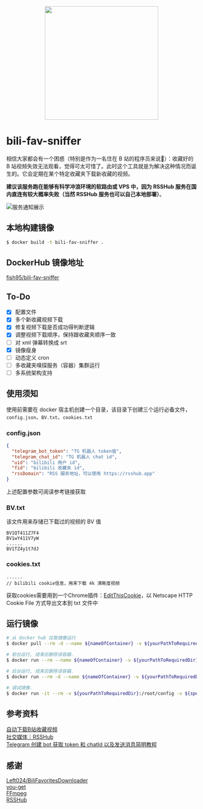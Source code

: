<div align=center>
<img src="https://picbed-1253377077.cos.ap-guangzhou.myqcloud.com/img/202302121317373.png" width="300" height="300"/>
</div>

# bili-fav-sniffer
相信大家都会有一个困惑（特别是作为一名住在 B 站的程序员来说🤣）：收藏好的 B 站视频失效无法观看，觉得可太可惜了。此时这个工具就是为解决这种情况而诞生的。它会定期在某个特定收藏夹下载新收藏的视频。

**建议该服务跑在能够有科学冲浪环境的软路由或 VPS 中，因为 RSSHub 服务在国内直连有较大概率失败（当然 RSSHub 服务也可以自己本地部署）**。

![服务通知展示](https://picbed-1253377077.cos.ap-guangzhou.myqcloud.com/img/202302110013607.jpg)
## 本地构建镜像
```bash
$ docker build -t bili-fav-sniffer .
```
## DockerHub 镜像地址
[fish95/bili-fav-sniffer](https://hub.docker.com/r/fish95/bili-fav-sniffer)

## To-Do
- [x] 配置文件
- [x] 多个新收藏视频下载
- [x] 修复视频下载是否成功得判断逻辑
- [x] 调整视频下载顺序，保持跟收藏夹顺序一致
- [ ] 对 xml 弹幕转换成 srt
- [x] 镜像瘦身
- [ ] 动态定义 cron
- [ ] 多收藏夹嗅探服务（容器）集群运行
- [ ] 多系统架构支持

## 使用须知
使用前需要在 docker 宿主机创建一个目录，该目录下创建三个运行必备文件，`config.json`、`BV.txt`、`cookies.txt`
### config.json
```json
{
  "telegram_bot_token": "TG 机器人 token值",
  "telegram_chat_id": "TG 机器人 chat id",
  "uid": "bilibili 用户 id",
  "fid": "bilibili 收藏夹 id",
  "rssDomain": "RSS 服务地址，可以使用 https://rsshub.app"
}
```
上述配置参数可阅读参考链接获取
### BV.txt
该文件用来存储已下载过的视频的 BV 值
```text
BV1QT411Z7F4
BV1wY411V7yW
......
BV1TZ4y1t7dJ
```
### cookies.txt
```text
......
// bilibili cookie信息，用来下载 4k 清晰度视频
```
获取cookies需要用到一个Chrome插件：[EditThisCookie](https://chrome.google.com/webstore/detail/editthiscookie/fngmhnnpilhplaeedifhccceomclgfbg)，以 Netscape HTTP Cookie File 方式导出文本到 txt 文件中
## 运行镜像
```bash
# 从 docker hub 拉取镜像运行
$ docker pull --rm -d --name ${nameOfContainer} -v ${yourPathToRequiredDir}:/root/config -v ${specifiedVideoDownloadDir}:/usr/you-get-download fish95/bili-fav-sniffer

# 前台运行, 结束后删除该容器.
$ docker run --rm --name ${nameOfContainer} -v ${yourPathToRequiredDir}:/root/config -v ${specifiedVideoDownloadDir}:/usr/you-get-download bili-fav-sniffer

# 后台运行, 结束后删除该容器.
$ docker run --rm -d --name ${nameOfContainer} -v ${yourPathToRequiredDir}:/root/config -v ${specifiedVideoDownloadDir}:/usr/you-get-download bili-fav-sniffer

# 调试镜像.
$ docker run -it --rm -v ${yourPathToRequiredDir}:/root/config -v ${specifiedVideoDownloadDir}:/usr/you-get-download bili-fav-sniffer /bin/bash
```

## 参考资料
[自动下载B站收藏视频](https://blog.left.pink/archives/3073)\
[社交媒体｜RSSHub](https://docs.rsshub.app/social-media.html#bilibili)\
[Telegram 创建 bot 获取 token 和 chatId 以及发送消息简明教程](https://hellodk.cn/post/743)

## 感谢
[Left024/BiliFavoritesDownloader](https://github.com/Left024/BiliFavoritesDownloader)\
[you-get](https://github.com/soimort/you-get)\
[FFmpeg](https://github.com/FFmpeg/FFmpeg)\
[RSSHub](https://github.com/DIYgod/RSSHub)

